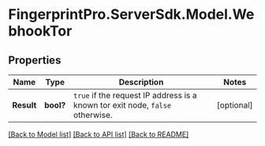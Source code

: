 # FingerprintPro.ServerSdk.Model.WebhookTor
## Properties

Name | Type | Description | Notes
------------ | ------------- | ------------- | -------------
**Result** | **bool?** | `true` if the request IP address is a known tor exit node, `false` otherwise.  | [optional] 

[[Back to Model list]](../README.md#documentation-for-models) [[Back to API list]](../README.md#documentation-for-api-endpoints) [[Back to README]](../README.md)

